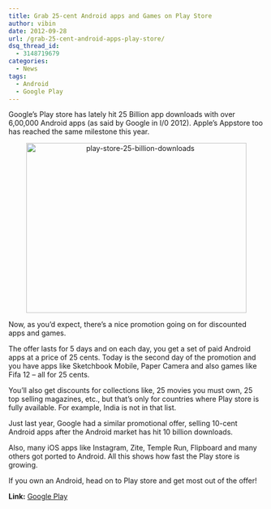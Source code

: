 ```yaml
---
title: Grab 25-cent Android apps and Games on Play Store
author: vibin
date: 2012-09-28
url: /grab-25-cent-android-apps-play-store/
dsq_thread_id:
  - 3148719679
categories:
  - News
tags:
  - Android
  - Google Play
---
```

Google&#8217;s Play store has lately hit 25 Billion app downloads with over 6,00,000 Android apps (as said by Google in I/0 2012). Apple&#8217;s Appstore too has reached the same milestone this year.

<p style="text-align: center;">
  <a href="http://cdn.devilsworkshop.org/files/2012/09/Googleplay-25B.jpeg"><img class="aligncenter  wp-image-62661" title="Play store reaches 25 Billion downloads" src="http://cdn.devilsworkshop.org/files/2012/09/Googleplay-25B-1024x791.jpeg" alt="play-store-25-billion-downloads" width="434" height="335" /></a>
</p>

Now, as you&#8217;d expect, there&#8217;s a nice promotion going on for discounted apps and games.

The offer lasts for 5 days and on each day, you get a set of paid Android apps at a price of 25 cents. Today is the second day of the promotion and you have apps like Sketchbook Mobile, Paper Camera and also games like Fifa 12 &#8211; all for 25 cents.

You&#8217;ll also get discounts for collections like, 25 movies you must own, 25 top selling magazines, etc., but that&#8217;s only for countries where Play store is fully available. For example, India is not in that list.

Just last year, Google had a similar promotional offer, selling 10-cent Android apps after the Android market has hit 10 billion downloads.

Also, many iOS apps like Instagram, Zite, Temple Run, Flipboard and many others got ported to Android. All this shows how fast the Play store is growing.

If you own an Android, head on to Play store and get most out of the offer!

**Link:** <a href="https://play.google.com/store/apps/collection/promotion_celebrate_25_billion" onclick="_gaq.push(['_trackEvent', 'outbound-article', 'https://play.google.com/store/apps/collection/promotion_celebrate_25_billion', 'Google Play']);" >Google Play</a>
